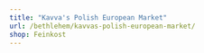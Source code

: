 ```yaml
---
title: "Kavva's Polish European Market"
url: /bethlehem/kavvas-polish-european-market/
shop: Feinkost
---
```

